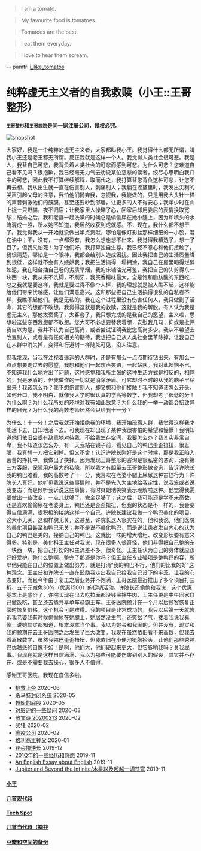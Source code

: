 
>I am a tomato.

>My favourite food is tomatoes.

>Tomatoes are the best.

>I eat them everyday.

>I love to hear them scream.

-- pamtri [i_like_tomatos](https://www.youtube.com/watch?v=ZkHlU-rC-Kg)

# 纯粹虚无主义者的自我救赎（小王::王哥整形）

**`王哥整形`和`王哥医院`是同一家注册公司，侵权必究。**

![snapshot](img/IMG20200609111052.jpg)

大家好，我是一个纯粹的虚无主义者，大家都叫我小王。我觉得什么都无所谓，叫我小王还是老王都无所谓。反正我就是这样一个人。我觉得人类社会很可悲。我是人，我替自己可悲，我背负着人类社会的可悲而感到可悲。为什么可悲？您难道自己看不见吗？很抱歉，我已经毫无力气去劝说某位慈悲的读者，绞尽心思明白我口中的可悲，因此我不打算继续解释，取而代之，我打算替您背负这种可悲，让您不再去想。我从出生就一直在伤害别人，刺痛别人；我躺在摇篮里时，我发出尖利的哭声引起父母的注意，我怕他们抛弃我，忽视我，我能做的，只是用我大头针一样的声音刺激他们的鼓膜，甚至还要吵到邻居，让更多的人不得安心；我年少时在山上捉一只野猫，夜不归宿；让我家里人操碎了心，回家后却用委屈的表情换取宽恕；结婚之后，我和老婆一起洗澡的时候总是偷偷尿在她小腿上，因为和喷头的水流混成一股，所以她不知道，我居然收获到成就感。不，现在，我什么都不想干了。我觉得我从一开始就没做出半点贡献，哪怕是像灯影丝那样细细的一小股，混在油中；不，没有，一点都没有，我怎么想也想不出来。我觉得我糟透了，想一了百了，但我又怕死！为了他们好，我打算独自生存。我已经不忍心和他们接触了，我很清楚，哪怕是一个眼神，我都会给别人造成困扰。因此我把自己的生活质量降到很低，这样就不会有人嫉妒我；我把生活搞得一塌糊涂，我自己在屋里喝得烂醉如泥，我在阳台抽自己卷的劣质旱烟，我的床铺油光可鉴，我把自己的头剪得东一块西一块，我从来不洗脚，不刷牙，我买香精味最大，全是饱和脂肪酸的东西吃...总之我就是要这样，我就是要过得不像个人样，我的理想就是被人瞧不起，这样能给他们带来优越感，让他们满意高兴。这和那些把自己生活搞得很乱的自私者不一样，我瞧不起他们。我是无私的。我在这个过程里没有伤害任何人，我只做到了活命，其它的想都不敢想。我觉得这就是我的救赎，这就是我的解脱。有人认为我是虚无主义，那他太褒奖了，太客套了，我只想完成的是我自己的愿望，主义啦，思想啦这些东西我想都不敢想。您大可不必想要替我着想，安慰我几句；抑或是批评我自以为是，我并不认为自己高尚，或者尝试证明我比您高尚多少。我从不希望去改变别人，或者是有任何相关的期待，我想把自己从人类社会里革除掉，让我自己在人群中消失掉，变得和行道树一样随处可见，没人注意。

但我发现，当我在注视着遥远的人群时，还是有那么一点点期待钻出来，有那么一点点想要走过去的愿望，我想和他们一起欢声笑语，一起站队。我对此懊恼不已，不知道我什么地方出了问题，这种感觉和我所主张的这种生活方式是相反的，相悖的，我是矛盾的，但我做作的一切就是消除矛盾。可它却时不时的从我的脑子里钻出来！我该怎么办？我不想伤害别人，却又想和他们接触！我不知道该怎么开头，如何开口。我不明白，就像我大学时很认真的学高等数学，但我却考了很低的分！为什么啊？为什么我所处的环境对我有如此敌意？为什么我的一举一动都会招致异样的目光？为什么我的高数老师居然会只给我十一分？

为什么！十一分！之后我就开始拒绝我的环境，我开始疏离人群，我觉得这样我才能活下去，自知地活下去。可我现在却出现了某种我很害怕的希望和憧憬！我明知道他们依旧会很有敌意地对待我，不给我生存空间，我要怎么办？我其实非常自卑，我不知道该怎么办。有一天我站在镜子前，看见自己的鸭巴歪歪扭扭，很丑陋，我真想一刀把它剁掉。但又不舍！认识许院长刚好是这个时候，那是我正陷入苦苦的挣扎中，我做出了抉择。因为发现王哥整形的咨询是很私密的咨询，没有第三方客服，保障用户最大的私隐，所以我才有胆量去王哥整形做咨询，告诉许院长我的鸭巴难看，我的高数考了十一分，我喜欢在老婆小腿上尿尿这种古怪行为！许院长人真好。他听见我说这些事情时，并不是先入为主地给我定性，说我笨或者说我变态；而是倾听我诉说这些事情，有时爽朗地笑笑表示理解啦这种。他觉得我需要做出一些改变，一点儿就够了，完全足够了；这之后，我可能还是学不来高数，还是喜欢偷偷尿在老婆身上，鸭巴还是歪歪扭扭，但我的状态是不一样的，我会变得自信满满，很积极的接纳这样一个自己。许院长建议我做一个鸭巴美化的项目。这大小无关，这和样貌无关，这甚至，许院长这人很实在的，他和我说，他们医院的美化项目甚至和鸭巴无关；并不是说不美化鸭巴，而是说让患者发自内心的认为自己的鸭巴是美的，接纳自己的鸭巴。这就比一味的增大增粗、改变形状要有意义得多。特别是，美化科王主任对我说，现在很多人很奇怪，他们非得把自己整的东一块西一块，把自己打扮的和主流差不多，很奇怪。王主任认为自己的身体就应该好好爱护。整什么整啊，整完了那还是你吗？但王主任专业强项是整鸭巴的容，所以他只能在自己的位置上做出努力，就是打消“我的鸭巴不行，他们的比我的好”这种观念。王主任和许院长一直在鼓励我走出我自己给我自己设下的牢笼，让我的心态变好。而且今年由于复工之后业务并不饱满，王哥医院最近推出了多个项目打三折、五千元减免30%（优惠1500）的促销活动。许院长还偷偷和我说，这个优惠基本上是底价了，许院长现在出去吃拉面都没钱买拌牛肉，王主任更是中午回家自己做饭吃，甚至还去撬共享单车骑霸王车。王哥医院预计在一个月以后顾客恢复正常时恢复价格。这个机会可是难得。我的项目是非常成功的，我只以后第一天就告诉我老婆我有时候偷偷尿在她腿上，她居然没生气，还笑岔了气，搂着我说我真傻，说她其实都知道，根本没拿当个事。我以为她会和我闹的，但并没有，现实和我的预期在去王哥医院之后发生了巨大改变。我现在虽然依旧看不来高数，但我去看离散数学，虽然我鸭巴歪歪扭扭，但我依旧在小便池挺胸抬头，让他们那些秀鸭巴优越感的自愧不如！是啊，他们大，他们硬起来更大，但它影响我吗？关我屁事。我现在就是这样自信满满，我以为那些可能要伤害到别人的假设，其实并不存在、或是不需要我去操心，很多人不值得。

感谢王哥医院，我现在自信多啦。


* [抢救上帝](posts/2020-06-rescue-of-god.md) 2020-06
* [杀马特封闭系统](posts/2020-05-21-closure.md) 2020-05
* [蜈蚣的屁股](posts/2020-05-14-ass.md) 2020-05
* [对影评的一些疑问](posts/2020-03-11-mreview.md) 2020-03
* [散文诗 20200213](posts/2020-02-13-v.md) 2020-02
* [买猪](posts/2020-02-09-pig.md) 2020-02
* [瘟疫公司](posts/2020-02-02-ncov.md) 2020-02
* [格利高里神父](posts/2020-01-05-hl2.md) 2020-01
* [花朵快快长](posts/2019-12-21-none.md) 2019-12
* [201Q年的一些经历和感想](posts/2019-11-30-q.md) 2019-11
* [An English Essay about English](posts/2019-11-english.md) 2019-11
* [Jupiter and Beyond the Infinite/木星以及超越一切苍穹](posts/2019-11-26-idx.md) 2019-11

#### [小王](index_wang.md)

#### [几首现代诗](index_mverse.md)

#### [Tech Spot](index_tech.md)

#### [几首当代诗（摘抄](contemporary/intro.md)

#### [豆瓣和空间的备份](index_history.md)
